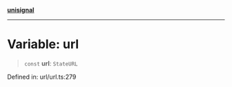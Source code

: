 [**unisignal**](../../../../README.md)

***

# Variable: url

> `const` **url**: `StateURL`

Defined in: url/url.ts:279
